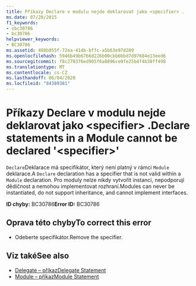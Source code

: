 ```yaml
---
title: Příkazy Declare v modulu nejde deklarovat jako <specifier> .
ms.date: 07/20/2015
f1_keywords:
- vbc30786
- bc30786
helpviewer_keywords:
- BC30786
ms.assetid: 488b855f-72ea-414b-bffc-a5b63e97d289
ms.openlocfilehash: 5946b49b6766d226b00cbb6bbd7d97684e13eed6
ms.sourcegitcommit: f8c270376ed905f6a8896ce0fe25b4f4b38ff498
ms.translationtype: MT
ms.contentlocale: cs-CZ
ms.lasthandoff: 06/04/2020
ms.locfileid: "84389381"
---
```

# <a name="declare-statements-in-a-module-cannot-be-declared-specifier"></a><span data-ttu-id="b524c-102">Příkazy Declare v modulu nejde deklarovat jako \<specifier> .</span><span class="sxs-lookup"><span data-stu-id="b524c-102">Declare statements in a Module cannot be declared '\<specifier>'</span></span>
<span data-ttu-id="b524c-103">`Declare`Deklarace má specifikátor, který není platný v rámci `Module` deklarace.</span><span class="sxs-lookup"><span data-stu-id="b524c-103">A `Declare` declaration has a specifier that is not valid within a `Module` declaration.</span></span> <span data-ttu-id="b524c-104">Pro moduly nelze nikdy vytvořit instanci, nepodporují dědičnost a nemohou implementovat rozhraní.</span><span class="sxs-lookup"><span data-stu-id="b524c-104">Modules can never be instantiated, do not support inheritance, and cannot implement interfaces.</span></span>  
  
 <span data-ttu-id="b524c-105">**ID chyby:** BC30786</span><span class="sxs-lookup"><span data-stu-id="b524c-105">**Error ID:** BC30786</span></span>  
  
## <a name="to-correct-this-error"></a><span data-ttu-id="b524c-106">Oprava této chyby</span><span class="sxs-lookup"><span data-stu-id="b524c-106">To correct this error</span></span>  
  
- <span data-ttu-id="b524c-107">Odeberte specifikátor.</span><span class="sxs-lookup"><span data-stu-id="b524c-107">Remove the specifier.</span></span>  
  
## <a name="see-also"></a><span data-ttu-id="b524c-108">Viz také</span><span class="sxs-lookup"><span data-stu-id="b524c-108">See also</span></span>

- [<span data-ttu-id="b524c-109">Delegate – příkaz</span><span class="sxs-lookup"><span data-stu-id="b524c-109">Delegate Statement</span></span>](../language-reference/statements/delegate-statement.md)
- [<span data-ttu-id="b524c-110">Module – příkaz</span><span class="sxs-lookup"><span data-stu-id="b524c-110">Module Statement</span></span>](../language-reference/statements/module-statement.md)
